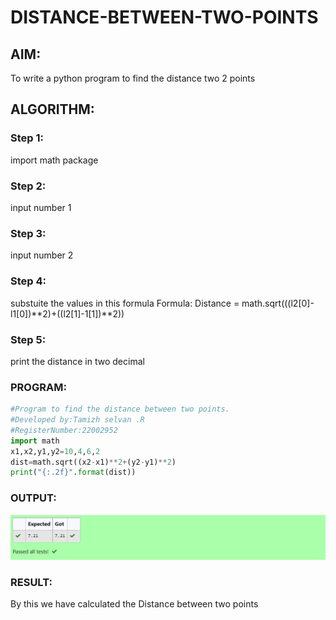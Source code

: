 # DISTANCE-BETWEEN-TWO-POINTS

## AIM:
To write a python program to find the distance two 2 points
## ALGORITHM:
### Step 1:

import math package
### Step 2:

input number 1
### Step 3:

input number 2
### Step 4:

substuite the values in this formula Formula: Distance = math.sqrt(((l2[0]-l1[0])**2)+((l2[1]-1[1])**2))
### Step 5:

print the distance in two decimal
### PROGRAM:
```python
#Program to find the distance between two points.
#Developed by:Tamizh selvan .R
#RegisterNumber:22002952
import math
x1,x2,y1,y2=10,4,6,2
dist=math.sqrt((x2-x1)**2+(y2-y1)**2)
print("{:.2f}".format(dist))
```
  


### OUTPUT:
![output](Output.png)


### RESULT:
By this we have calculated the Distance between two points

